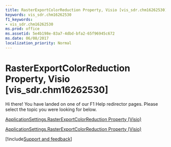 ```yaml
---
title: RasterExportColorReduction Property, Visio [vis_sdr.chm16262530]
keywords: vis_sdr.chm16262530
f1_keywords:
- vis_sdr.chm16262530
ms.prod: office
ms.assetid: 5e4b198e-83a7-4dbd-bfa2-65f96945c672
ms.date: 06/08/2017
localization_priority: Normal
---
```



# RasterExportColorReduction Property, Visio [vis_sdr.chm16262530]

Hi there! You have landed on one of our F1 Help redirector pages. Please select the topic you were looking for below.

[ApplicationSettings.RasterExportColorReduction Property (Visio)](http://msdn.microsoft.com/library/f3d891e2-034b-5232-29a7-3f5f4e67198e.aspx)

[ApplicationSettings.RasterExportColorReduction Property (Visio)](http://msdn.microsoft.com/library/7897f3aa-d7d1-4dcc-d4f1-9c38771c0122%28Office.15%29.aspx)

[!include[Support and feedback](~/includes/feedback-boilerplate.md)]